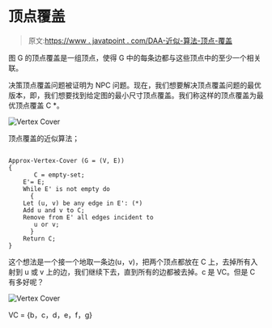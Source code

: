 # 顶点覆盖

> 原文:[https://www . javatpoint . com/DAA-近似-算法-顶点-覆盖](https://www.javatpoint.com/daa-approximation-algorithm-vertex-cover)

图 G 的顶点覆盖是一组顶点，使得 G 中的每条边都与这些顶点中的至少一个相关联。

决策顶点覆盖问题被证明为 NPC 问题。现在，我们想要解决顶点覆盖问题的最优版本，即，我们想要找到给定图的最小尺寸顶点覆盖。我们称这样的顶点覆盖为最优顶点覆盖 C &midast;。

![Vertex Cover](../Images/e19176d8353e7f1630661dc464986d4a.png)

顶点覆盖的近似算法；

```

Approx-Vertex-Cover (G = (V, E))
{           
       C = empty-set;
    E'= E;
    While E' is not empty do
      {
    Let (u, v) be any edge in E': (*)
    Add u and v to C;
    Remove from E' all edges incident to
       u or v;
      }
    Return C;
}

```

这个想法是一个接一个地取一条边(u，v)，把两个顶点都放在 C 上，去掉所有入射到 u 或 v 上的边，我们继续下去，直到所有的边都被去掉。c 是 VC。但是 C 有多好呢？

![Vertex Cover](../Images/07f80d37baee2a0ee8dbe9b38e02e2dd.png)

VC = {b，c，d，e，f，g}